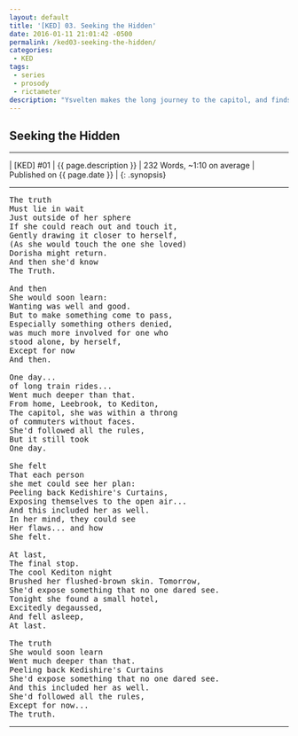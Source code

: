 ```yaml
---
layout: default
title: '[KED] 03. Seeking the Hidden'
date: 2016-01-11 21:01:42 -0500
permalink: /ked03-seeking-the-hidden/
categories:
 - KED
tags:
 - series
 - prosody
 - rictameter
description: "Ysvelten makes the long journey to the capitol, and finds herself in a huge crowd, alone with her thoughts."
---
```



## Seeking the Hidden

***

| [KED] #01 | {{ page.description }} | 232 Words, ~1:10 on average | Published on {{ page.date }} |
{: .synopsis}

***



<pre>
The truth
Must lie in wait
Just outside of her sphere
If she could reach out and touch it,
Gently drawing it closer to herself,
(As she would touch the one she loved)
Dorisha might return.
And then she'd know
The Truth.

And then
She would soon learn:
Wanting was well and good.
But to make something come to pass,
Especially something others denied,
was much more involved for one who
stood alone, by herself,
Except for now
And then.

One day...
of long train rides...
Went much deeper than that.
From home, Leebrook, to Kediton,
The capitol, she was within a throng
of commuters without faces.
She'd followed all the rules,
But it still took
One day.

She felt
That each person
she met could see her plan:
Peeling back Kedishire's Curtains,
Exposing themselves to the open air...
And this included her as well.
In her mind, they could see
Her flaws... and how
She felt.

At last,
The final stop.
The cool Kediton night
Brushed her flushed-brown skin. Tomorrow,
She'd expose something that no one dared see.
Tonight she found a small hotel,
Excitedly degaussed,
And fell asleep,
At last.

The truth
She would soon learn
Went much deeper than that.
Peeling back Kedishire's Curtains
She'd expose something that no one dared see.
And this included her as well.
She'd followed all the rules,
Except for now...
The truth.
</pre>

***
